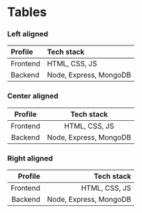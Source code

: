 # Tables

### Left aligned

| Profile  | Tech stack             |
| :------- | :--------------------- |
| Frontend | HTML, CSS, JS          |
| Backend  | Node, Express, MongoDB |

### Center aligned

| Profile  |       Tech stack       |
| :------: | :--------------------: |
| Frontend |     HTML, CSS, JS      |
| Backend  | Node, Express, MongoDB |

### Right aligned

|  Profile |             Tech stack |
| -------: | ---------------------: |
| Frontend |          HTML, CSS, JS |
|  Backend | Node, Express, MongoDB |
